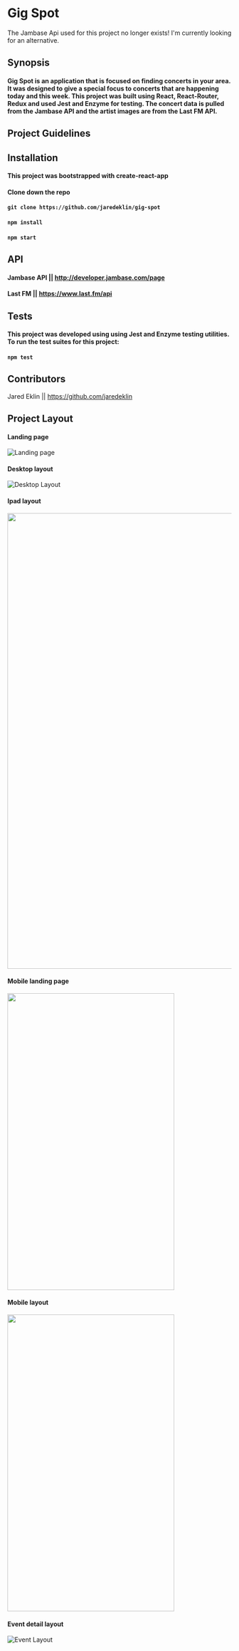 # Gig Spot

The Jambase Api used for this project no longer exists! I'm currently looking for an alternative.

## Synopsis
#### Gig Spot is an application that is focused on finding concerts in your area. It was designed to give a special focus to concerts that are happening today and this week. This project was built using React, React-Router, Redux and used Jest and Enzyme for testing. The concert data is pulled from the Jambase API and the artist images are from the Last FM API.

## Project Guidelines

## Installation

#### This project was bootstrapped with create-react-app

#### Clone down the repo
#### ```git clone https://github.com/jaredeklin/gig-spot```

#### ```npm install```

#### ```npm start```

## API
#### Jambase API || http://developer.jambase.com/page
#### Last FM || https://www.last.fm/api

## Tests

#### This project was developed using using Jest and Enzyme testing utilities. To run the test suites for this project:

#### ```npm test```

## Contributors
Jared Eklin || https://github.com/jaredeklin

## Project Layout

#### Landing page
![Landing page](./src/images/landing-page.png)

#### Desktop layout
![Desktop Layout](./src/images/desktop-layout.png)

#### Ipad layout
<img src="./src/images/Ipad-layout.png" width="768" height="1024">

#### Mobile landing page
<img src="./src/images/mobile-landing-page.png" width="375" height="667">

#### Mobile layout
<img src="./src/images/Mobile-layout.png" width="375" height="667">

#### Event detail layout
![Event Layout](./src/images/Event-layout.png)

